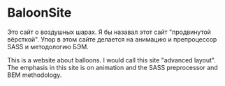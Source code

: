 # BaloonSite

Это сайт о воздушных шарах. Я бы назавал этот сайт "продвинутой вёрсткой".
Упор в этом сайте делается на анимацию и препроцессор SASS и методологию БЭМ.


This is a website about balloons. I would call this site "advanced layout".
The emphasis in this site is on animation and the SASS preprocessor and BEM methodology.
